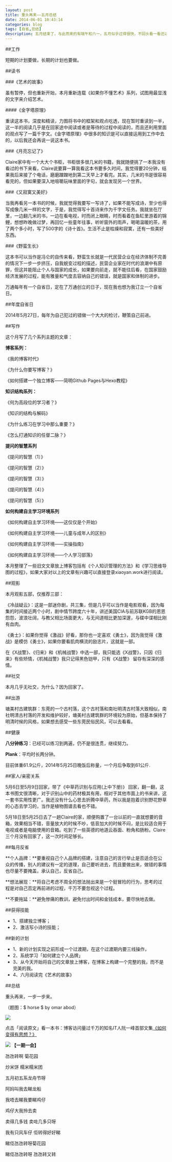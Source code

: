 ```yaml
---
layout: post
title: 重头再来——五月总结
date: 2014-06-01 10:43:14
categories: blog
tags: [自省,总结]
description: 五月结束了，与此而来的有端午和六一，五月似乎过得很快，不回头看一看还以为真是白过了，总结就具有这样的功能，时间总会给自己留下一点什么，只要你肯为自己去努力。
---
```



##工作

短期的计划要做，长期的计划也要做。

##读书

###《艺术的故事》

虽有暂停，但也重新开始，本月重新连载《如果你不懂艺术》系列，试图用最显浅的文字来介绍艺术。

####《金字塔原理》

重读这本书，深度和精读，力图将书中的框架和观点吃透，现在暂时重读到一半，这一半的阅读几乎是在回家途中阅读或者是等待的过程中阅读的，而且还利用里面的观点写了一篇千字文。《金字塔原理》中很多的知识是可以直接运用到工作中去的，以后我还会再说一说这本书。

###《月亮忘记了》

Claire家中有一个大大个书柜，书柜很多很几米的书籍，我就随便挑了一本我没有看过的书下来看，Claire说要算一算我看这本书要多久时间，我觉得要20分钟，结果我后来接了个电话，磨磨蹭蹭地到第二天早上才看完。其实，几米的书是很容易看完的，但如果要深入地咀嚼玩味里面的字句，就会发现另一个世界。

###《又寂寞又美好》

当我再看另一本书的时候，我就觉得我要写一写诗了，如果不能写成诗，至少也得写成像几米一样的文字，于是，我觉得写十首诗来作为千字文任务。我就坐在厅里，一边翻几米的书，一边在看电视，时而闭上眼睛，时而看着在鱼缸里游着的锦鲤，想想昨晚做过梦，再回忆一些童年往事，听听窗外的雨声，喝喝温暖的茶，用了两个多小时，写了500字的《诗十首》。生活不止是枯燥和寂寞，还有一些美好东西。

###《野蛮生长》

这本书可以当作是冯仑的自传来看，野蛮生长就是一代民营企业在经济体制不完善的情况下一步一步挤压，自我蜕变过程的描述，民营企业家在时代的浪潮中有原罪，但这并能阻止个人与国家的成长，如果要向前走，就不能往后看，在国家鼓励经济发展的过程，能有雅量和气度去容纳自己的错误，就是国家和体制的进步。

万通每年有一个自省日，定在了万通创立的日子，现在我也想为我订立一个自省日。

##年度自省日

2014年5月27日，每年为自己犯过的错做一个大大的检讨，鞭策自己前进。

##写作

这个月写了几个系列主题的文章：

**博客系列：**

《我的博客时代》

《为什么你要写博客？》

《如何搭建一个独立博客——简明Github Pages与Hexo教程》

**知识结构系列：**

《何为高段位的学习者？》

《知识的结构与解码》

《为什么练习在学习中那么重要？》

《怎么打通知识的任督二脉？》

**提问的智慧系列**

《提问的智慧（1）》

《提问的智慧（2）》

《提问的智慧（3）》

《提问的智慧（4）》

《提问的智慧（5）》

**如何构建自主学习环境系列**

《如何构建自主学习环境——这仅仅是个开始》

《如何构建自主学习环境——儿童与成年人的区别》

《如何构建自主学习环境——实操指南》

《如何构建自主学习环境——个人学习部落》

本月整理了一些旧文文章放上博客包括有《个人知识管理的方法》和《学习思维导图的过程》，如果大家对以上的文章有兴趣可以直接登录xiaoyan.work进行阅读。

##观影

本月观影五部，仅推荐三部：

《冷战疑云》：这是一部迷你剧，共三集，但是几乎可以当作是电影观看，因为每集的时间接近两个小时，剧中情节跨度六十年，讲述美国CIA与前苏联KGB的恩恩怨怨，波浪壮阔，与教父相比场面更大，与无间道相比更加深邃，与碟中谍相比刚有血肉。

《勇士》：如果你觉得《激战》好看，那你也一定喜欢《勇士》，因为我觉得《激战》是模仿《勇士》，如果你要看肌肉横流的励志片，这就是一部。

在《X战警》、《归来》和《机械战警》中选一部，我只能选《X战警》，只因《归来》有些矫情，《机械战警》我只记得黑色铠甲，只有《X战警》
留存有深深的感情。

##社交

本月几乎无社交，为什么？因为回家了。

##出游

塘美村古建筑群：东莞的一个古村落，这个古村落和南社明清古村落大致相似，南社明清古村落的开发和维护较好，塘美村古建筑群的环境较为原始，但基本保持了明清时候的风格，如果想去感受一些东莞民俗民风，可以去看看。

##健康

**八分钟练习**：已经可以练习到两遍，仍不是很连贯，继续努力。

**Plank**：平均时长两分钟。

目前体重61.9公斤，2014年5月25日晚饭后称量，一个月后争取到61公斤.

##家人/亲密关系

5月6日至5月9日回家，带了《中草药识别与应用(上中下册)》 回家，翻一翻，这本书图文很清晰，对于识别山中的药材极其有用，相对于其他市面上的书来讲，这一套书实用性更广。我还没有什么心思去折腾中草药，所以我是抱着识别野花野草的心态去学习的，当作是植物图谱去看也不错。

5月18日至5月25日去了一趟Claire的家，顺便购置了一台以前的一直就想要的音箱，效果相当不错，音量放大的时候不吵，低音加大的时候不闷，是比较适合用于电视或者是电脑使用的音箱。吃到了一些英德的地道云吞面、粉角和肠粉。Claire三个月没有回家了，这一次时间足够长。

##每月反省

**个人品牌：**要重视自己个人品牌的搭建，注意自己的言行举止是否适合在公众的传播，别人的建议有一定的道理，自己要听进去，而且要做出来，做错的事情也尽量不要掩盖，承认自己，反省自己。

**想法展现：**将自己考虑不周全的想法抛出来是一个挺冒险的行为，思考的过程是对自己否定再前进的过程，千万不要忽视这个过程。

**不要拖延：**避免惨痛的教训，避免付出时间和金钱成本，要尽快地去做。

##获得技能

- 1、搭建独立博客；
- 2、激活写小诗的技能；

##新的计划

- 1、新的计划实现之前形成一个过渡期，在这个过渡期内要三线操作，
- 2、系统学习「如何建立个人品牌」
- 3、从今天开始将自己的文章放上博客，在博客上构建一个完整的我，而不是完美的我。
- 4、六月阅读完《艺术的故事》

##总结

重头再来，一步一步来。

（题图：$ horse $ by omar abod）

![](http://pic.yupoo.com/vankos_v/DMJiv6i8/mHDSX.png)

点击「阅读原文」看一本书：博客访问量过千万的知名IT人阮一峰首部文集[《如何变得有思想？》](http://yuedu.baidu.com/ebook/3509a1d7daef5ef7bb0d3c3a)

![](http://pic.yupoo.com/vankos_v/DMJgUjgl/8Rvrt.png)
**【一期一会】**

氹氹转啊 菊花园

炒米饼 糯米糯米团

五月初五系龙舟节呀

阿妈叫我去睇龙船

我唔去睇我要睇鸡仔

鸡仔大我拎去卖

卖得几多钱 卖咗几多只呀

我有只风车仔 佢转得好好睇

睇佢氹氹转呀菊花园

睇佢氹氹转呀 氹氹转又转
